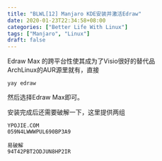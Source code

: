 ```yaml
---
title: "BLWL[12] Manjaro KDE安装并激活Edraw"
date: 2020-01-23T22:34:58+08:00
categories: ["Better Life With Linux"]
tags: ["Manjaro", "Linux"]
draft: false
---
```


Edraw Max 的跨平台性使其成为了Visio很好的替代品  
ArchLinux的AUR源里就有，直接  
    
    yay edraw
    
然后选择Edraw Max即可。  
    
安装完成后还需要破解一下，这里提供两组  
    
    YPOJIE.COM
    059N4LWWWPUL690BP3A9
       
    易破解
    94T42PBT2ODJUN8HP2IR

